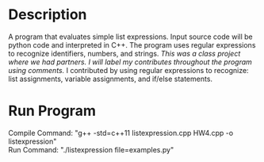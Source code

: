 # Description  
  
A program that evaluates simple list expressions. Input source code will be python code and interpreted in C++. The program uses regular expressions to recognize identifiers, numbers, and strings. *This was a class project where we had partners. I will label my contributes throughout the program using comments.* I contributed by using regular expressions to recognize: list assignments, variable assignments, and if/else statements.  

# Run Program  
Compile Command: "g++ -std=c++11 listexpression.cpp HW4.cpp -o listexpression"  
Run Command: "./listexpression file=examples.py"  

